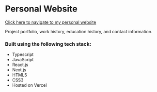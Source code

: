 # Personal Website
[Click here to navigate to my personal website](https://www.hectors.dev/)

Project portfolio, work history, education history, and contact information.

### Built using the following tech stack:

- Typescript
- JavaScript
- React.js
- Next.js
- HTML5
- CSS3
- Hosted on Vercel

